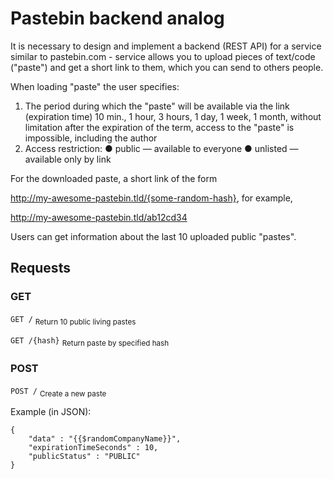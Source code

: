 # Pastebin backend analog
It is necessary to design and implement a backend (REST API) for a service similar to pastebin.com - service
allows you to upload pieces of text/code ("paste") and get a short link to them, which you can send to others
people.

When loading "paste" the user specifies:
1. The period during which the "paste" will be available via the link (expiration time) 10 min., 1 hour, 3 hours, 1 day, 1 week,
1 month, without limitation after the expiration of the term, access to the "paste" is impossible, including the author
2. Access restriction:
● public — available to everyone
● unlisted — available only by link

For the downloaded paste, a short link of the form

http://my-awesome-pastebin.tld/{some-random-hash}, for example,

http://my-awesome-pastebin.tld/ab12cd34

Users can get information about the last 10 uploaded public "pastes".

## Requests


### GET
`GET /`
<sub>Return 10 public living pastes</sub>

`GET /{hash}`
<sub>Return paste by specified hash</sub>

### POST

`POST /`
<sub>Create a new paste</sub>

Example (in JSON):
```
{
    "data" : "{{$randomCompanyName}}",
    "expirationTimeSeconds" : 10,
    "publicStatus" : "PUBLIC"
}
```
